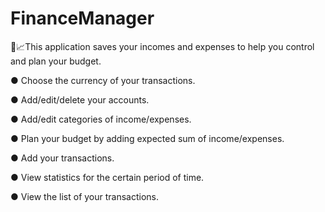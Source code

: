 # FinanceManager
💸📈This application saves your incomes and expenses to help you control and plan your budget.

● Choose the currency of your transactions.

● Add/edit/delete your accounts.

● Add/edit categories of income/expenses.

● Plan your budget by adding expected sum of income/expenses.

● Add your transactions.

● View statistics for the certain period of time.

● View the list of your transactions.
